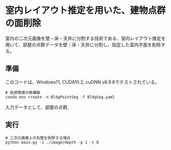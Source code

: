 # 室内レイアウト推定を用いた、建物点群の面削除

室内の二次元画像を壁・床・天井に分割する技術である、室内レイアウト推定を用いて、部屋の点群データを壁・床・天井に分割し、指定した室内平面を削除する。

## 準備
このコードは、Windows11, CUDA10.2, cuDNN v8.9.6でテストされている。
```
# 仮想環境の再構築
conda env create -n BldgPointSeg -f BldgSeg.yaml
```
入力データとして、部屋の点群, 

## 実行
```
# 二次元画像上の右壁を削除する場合
python main.py -i ./image/depth -p 1 -t 0
```
